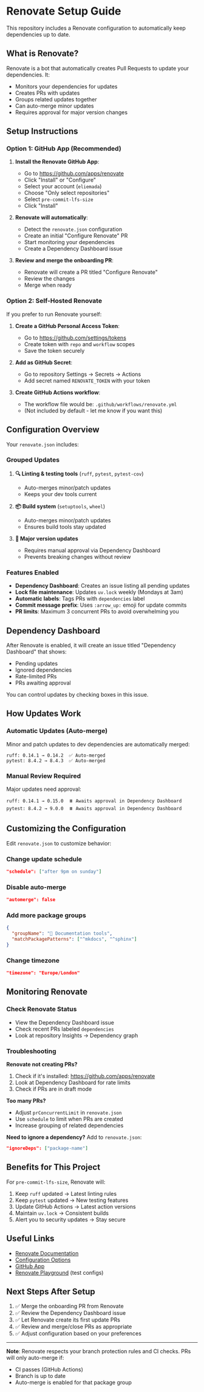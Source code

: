 # Renovate Setup Guide

This repository includes a Renovate configuration to automatically keep dependencies up to date.

## What is Renovate?

Renovate is a bot that automatically creates Pull Requests to update your dependencies. It:
- Monitors your dependencies for updates
- Creates PRs with updates
- Groups related updates together
- Can auto-merge minor updates
- Requires approval for major version changes

## Setup Instructions

### Option 1: GitHub App (Recommended)

1. **Install the Renovate GitHub App**:
   - Go to https://github.com/apps/renovate
   - Click "Install" or "Configure"
   - Select your account (`eliemada`)
   - Choose "Only select repositories"
   - Select `pre-commit-lfs-size`
   - Click "Install"

2. **Renovate will automatically**:
   - Detect the `renovate.json` configuration
   - Create an initial "Configure Renovate" PR
   - Start monitoring your dependencies
   - Create a Dependency Dashboard issue

3. **Review and merge the onboarding PR**:
   - Renovate will create a PR titled "Configure Renovate"
   - Review the changes
   - Merge when ready

### Option 2: Self-Hosted Renovate

If you prefer to run Renovate yourself:

1. **Create a GitHub Personal Access Token**:
   - Go to https://github.com/settings/tokens
   - Create token with `repo` and `workflow` scopes
   - Save the token securely

2. **Add as GitHub Secret**:
   - Go to repository Settings → Secrets → Actions
   - Add secret named `RENOVATE_TOKEN` with your token

3. **Create GitHub Actions workflow**:
   - The workflow file would be: `.github/workflows/renovate.yml`
   - (Not included by default - let me know if you want this)

## Configuration Overview

Your `renovate.json` includes:

### Grouped Updates

1. **🔍 Linting & testing tools** (`ruff`, `pytest`, `pytest-cov`)
   - Auto-merges minor/patch updates
   - Keeps your dev tools current

2. **📦 Build system** (`setuptools`, `wheel`)
   - Auto-merges minor/patch updates
   - Ensures build tools stay updated

3. **🚨 Major version updates**
   - Requires manual approval via Dependency Dashboard
   - Prevents breaking changes without review

### Features Enabled

- **Dependency Dashboard**: Creates an issue listing all pending updates
- **Lock file maintenance**: Updates `uv.lock` weekly (Mondays at 3am)
- **Automatic labels**: Tags PRs with `dependencies` label
- **Commit message prefix**: Uses `:arrow_up:` emoji for update commits
- **PR limits**: Maximum 3 concurrent PRs to avoid overwhelming you

## Dependency Dashboard

After Renovate is enabled, it will create an issue titled "Dependency Dashboard" that shows:
- Pending updates
- Ignored dependencies
- Rate-limited PRs
- PRs awaiting approval

You can control updates by checking boxes in this issue.

## How Updates Work

### Automatic Updates (Auto-merge)
Minor and patch updates to dev dependencies are automatically merged:
```
ruff: 0.14.1 → 0.14.2  ✅ Auto-merged
pytest: 8.4.2 → 8.4.3  ✅ Auto-merged
```

### Manual Review Required
Major updates need approval:
```
ruff: 0.14.1 → 0.15.0  ⏸️ Awaits approval in Dependency Dashboard
pytest: 8.4.2 → 9.0.0  ⏸️ Awaits approval in Dependency Dashboard
```

## Customizing the Configuration

Edit `renovate.json` to customize behavior:

### Change update schedule
```json
"schedule": ["after 9pm on sunday"]
```

### Disable auto-merge
```json
"automerge": false
```

### Add more package groups
```json
{
  "groupName": "📝 Documentation tools",
  "matchPackagePatterns": ["^mkdocs", "^sphinx"]
}
```

### Change timezone
```json
"timezone": "Europe/London"
```

## Monitoring Renovate

### Check Renovate Status
- View the Dependency Dashboard issue
- Check recent PRs labeled `dependencies`
- Look at repository Insights → Dependency graph

### Troubleshooting

**Renovate not creating PRs?**
1. Check if it's installed: https://github.com/apps/renovate
2. Look at Dependency Dashboard for rate limits
3. Check if PRs are in draft mode

**Too many PRs?**
- Adjust `prConcurrentLimit` in `renovate.json`
- Use `schedule` to limit when PRs are created
- Increase grouping of related dependencies

**Need to ignore a dependency?**
Add to `renovate.json`:
```json
"ignoreDeps": ["package-name"]
```

## Benefits for This Project

For `pre-commit-lfs-size`, Renovate will:
1. Keep `ruff` updated → Latest linting rules
2. Keep `pytest` updated → New testing features
3. Update GitHub Actions → Latest action versions
4. Maintain `uv.lock` → Consistent builds
5. Alert you to security updates → Stay secure

## Useful Links

- [Renovate Documentation](https://docs.renovatebot.com/)
- [Configuration Options](https://docs.renovatebot.com/configuration-options/)
- [GitHub App](https://github.com/apps/renovate)
- [Renovate Playground](https://app.renovatebot.com/dashboard) (test configs)

## Next Steps After Setup

1. ✅ Merge the onboarding PR from Renovate
2. ✅ Review the Dependency Dashboard issue
3. ✅ Let Renovate create its first update PRs
4. ✅ Review and merge/close PRs as appropriate
5. ✅ Adjust configuration based on your preferences

---

**Note**: Renovate respects your branch protection rules and CI checks. PRs will only auto-merge if:
- CI passes (GitHub Actions)
- Branch is up to date
- Auto-merge is enabled for that package group
